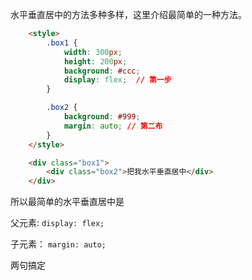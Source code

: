 

水平垂直居中的方法多种多样，这里介绍最简单的一种方法。

``` html
    <style>
        .box1 {
            width: 300px;
            height: 200px;
            background: #ccc;
            display: flex;  // 第一步
        }

        .box2 {
            background: #999;
            margin: auto; // 第二布
        }
    </style>    

    <div class="box1">
        <div class="box2">把我水平垂直居中</div>
    </div>
```

所以最简单的水平垂直居中是

父元素: ` display: flex; `

子元素： ` margin: auto; `
    
两句搞定